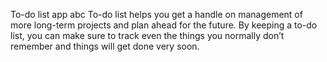 To-do list app
abc
To-do list helps you get a handle on management of more long-term projects and plan ahead for the future.
By keeping a to-do list, you can make sure to track even the things you normally don’t remember and things will
get done very soon. 
